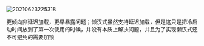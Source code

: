 ![20210623225318](https://raw.githubusercontent.com/litao-2071/static-res/master/docs-images/20210623225318.png)

更倾向非延迟加载，更早暴露问题；懒汉式虽然支持延迟加载，但是这只是把冷启动时间放到了第一次使用的时候，并没有本质上解决问题，并且为了实现懒汉式还不可避免的需要加锁